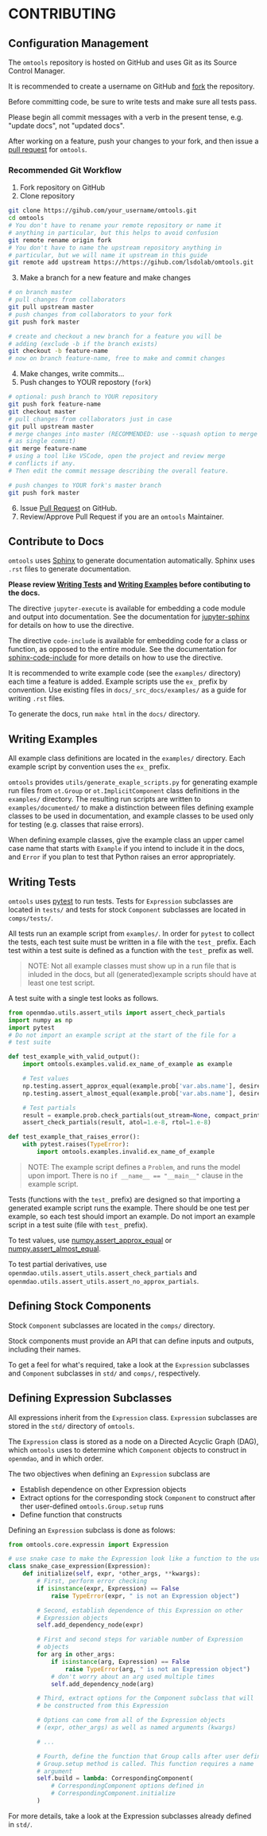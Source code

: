 # CONTRIBUTING

## Configuration Management

The `omtools` repository is hosted on GitHub and uses Git as its Source
Control Manager.

It is recommended to create a username on GitHub and
[fork](https://guides.github.com/activities/forking/) the repository.

Before committing code, be sure to write tests and make sure all tests
pass.

Please begin all commit messages with a verb in the present tense, e.g.
"update docs", not "updated docs".

After working on a feature, push your changes to your fork, and then
issue a
[pull request](https://docs.github.com/en/free-pro-team@latest/desktop/contributing-and-collaborating-using-github-desktop/creating-an-issue-or-pull-request#creating-a-pull-request)
for `omtools`.

### Recommended Git Workflow

1. Fork repository on GitHub
2. Clone repository

```sh
git clone https://gihub.com/your_username/omtools.git
cd omtools
# You don't have to rename your remote repository or name it
# anything in particular, but this helps to avoid confusion
git remote rename origin fork
# You don't have to name the upstream repository anything in
# particular, but we will name it upstream in this guide
git remote add upstream https://https://gihub.com/lsdolab/omtools.git
```

3. Make a branch for a new feature and make changes

```sh
# on branch master
# pull changes from collaborators
git pull upstream master
# push changes from collaborators to your fork
git push fork master

# create and checkout a new branch for a feature you will be
# adding (exclude -b if the branch exists)
git checkout -b feature-name
# now on branch feature-name, free to make and commit changes
```

4. Make changes, write commits...
5. Push changes to YOUR repostory (`fork`)

```sh
# optional: push branch to YOUR repository
git push fork feature-name
git checkout master
# pull changes from collaborators just in case
git pull upstream master
# merge changes into master (RECOMMENDED: use --squash option to merge
# as single commit)
git merge feature-name
# using a tool like VSCode, open the project and review merge
# conflicts if any.
# Then edit the commit message describing the overall feature.

# push changes to YOUR fork's master branch
git push fork master
```

6. Issue [Pull
   Request](https://docs.github.com/en/free-pro-team@latest/desktop/contributing-and-collaborating-using-github-desktop/creating-an-issue-or-pull-request#creating-a-pull-request)
   on GitHub.
7. Review/Approve Pull Request if you are an `omtools` Maintainer.

## Contribute to Docs

`omtools` uses [Sphinx](https://www.sphinx-doc.org/en/master/) to
generate documentation automatically.
Sphinx uses `.rst` files to generate documentation.

**Please review [Writing Tests](#writing-tests) and [Writing
Examples](writing-examples) before contibuting to the docs.**

The directive `jupyter-execute` is available for embedding a code
module and output into documentation. See the documentation for
[jupyter-sphinx](https://jupyter-sphinx.readthedocs.io/en/latest/) for
details on how to use the directive.

The directive `code-include` is available for embedding code for a class
or function, as opposed to the entire module. See the documentation for
[sphinx-code-include](https://sphinx-code-include.readthedocs.io/en/latest/index.html)
for more details on how to use the directive.

It is recommended to write example code (see the `examples/` directory)
each time a feature is added.
Example scripts use the `ex_` prefix by convention.
Use existing files in `docs/_src_docs/examples/` as a guide for writing
`.rst` files.

To generate the docs, run `make html` in the `docs/` directory.

## Writing Examples

All example class definitions are located in the `examples/` directory.
Each example script by convention uses the `ex_` prefix.

`omtools` provides `utils/generate_exaple_scripts.py` for generating
example run files from `ot.Group` or `ot.ImplicitComponent` class
definitions in the `examples/` directory.
The resulting run scripts are written to `examples/documented/` to make
a distinction between files defining example classes to be used in
documentation, and example classes to be used only for testing (e.g.
classes that raise errors).

When defining example classes, give the example class an upper camel
case name that starts with `Example` if you intend to include it in
the docs, and `Error` if you plan to test that Python raises an error
appropriately.

## Writing Tests

`omtools` uses [pytest](https://docs.pytest.org/en/latest/) to run
tests.
Tests for `Expression` subclasses are located in `tests/` and tests for
stock `Component` subclasses are located in `comps/tests/`.

All tests run an example script from `examples/`.
In order for `pytest` to collect the tests, each test suite must be
written in a file with the `test_` prefix.
Each test within a test suite is defined as a function with the `test_`
prefix as well.

> NOTE: Not all example classes must show up in a run file that is
> inluded in the docs, but all (generated)example scripts should have at
> least one test script.

A test suite with a single test looks as follows.

```py
from openmdao.utils.assert_utils import assert_check_partials
import numpy as np
import pytest
# Do not import an example script at the start of the file for a
# test suite

def test_example_with_valid_output():
    import omtools.examples.valid.ex_name_of_example as example

    # Test values
    np.testing.assert_approx_equal(example.prob['var.abs.name'], desired_val)
    np.testing.assert_almost_equal(example.prob['var.abs.name'], desired_val)

    # Test partials
    result = example.prob.check_partials(out_stream=None, compact_print=True)
    assert_check_partials(result, atol=1.e-8, rtol=1.e-8)

def test_example_that_raises_error():
    with pytest.raises(TypeError):
        import omtools.examples.invalid.ex_name_of_example
```

> NOTE: The example script defines a `Problem`, and runs the model upon
> import. There is no `if __name__ == "__main__"` clause in the example
> script.

Tests (functions with the `test_` prefix) are designed so that importing
a generated example script runs the example.
There should be one test per example, so each test should import an
example.
Do not import an example script in a test suite (file with `test_`
prefix).

To test values, use
[numpy.assert_approx_equal](https://numpy.org/doc/stable/reference/generated/numpy.testing.assert_approx_equal.html)
or
[numpy.assert_almost_equal](https://numpy.org/doc/stable/reference/generated/numpy.testing.assert_almost_equal.html).

To test partial derivatives, use
`openmdao.utils.assert_utils.assert_check_partials` and
`openmdao.utils.assert_utils.assert_no_approx_partials`.

## Defining Stock Components

Stock `Component` subclasses are located in the `comps/` directory.

Stock components must provide an API that can define inputs and outputs,
including their names.

To get a feel for what's required, take a look at the `Expression`
subclasses and `Component` subclasses in `std/` and `comps/`,
respectively.

## Defining Expression Subclasses

All expressions inherit from the `Expression` class.
`Expression` subclasses are stored in the `std/` directory of `omtools`.

The `Expression` class is stored as a node on a Directed Acyclic Graph
(DAG), which `omtools` uses to determine which `Component` objects to
construct in `openmdao`, and in which order.

The two objectives when defining an `Expression` subclass are

- Establish dependence on other Expression objects
- Extract options for the corresponding stock `Component` to construct
  after ther user-defined `omtools.Group.setup` runs
- Define function that constructs

Defining an `Expression` subclass is done as folows:

```py
from omtools.core.expressin import Expression

# use snake case to make the Expression look like a function to the user
class snake_case_expression(Expression):
    def initialize(self, expr, *other_args, **kwargs):
        # First, perform error checking
        if isinstance(expr, Expression) == False
            raise TypeError(expr, " is not an Expression object")

        # Second, establish dependence of this Expression on other
        # Expression objects
        self.add_dependency_node(expr)

        # First and second steps for variable number of Expression
        # objects
        for arg in other_args:
            if isinstance(arg, Expression) == False
                raise TypeError(arg, " is not an Expression object")
            # don't worry about an arg used multiple times
            self.add_dependency_node(arg)

        # Third, extract options for the Component subclass that will
        # be constructed from this Expression

        # Options can come from all of the Expression objects
        # (expr, other_args) as well as named arguments (kwargs)

        # ...

        # Fourth, define the function that Group calls after user defined
        # Group.setup method is called. This function requires a name
        # argument
        self.build = lambda: CorrespondingComponent(
            # CorrespondingComponent options defined in
            # CorrespondingComponent.initialize
        )
```

For more details, take a look at the Expression subclasses already
defined in `std/`.
